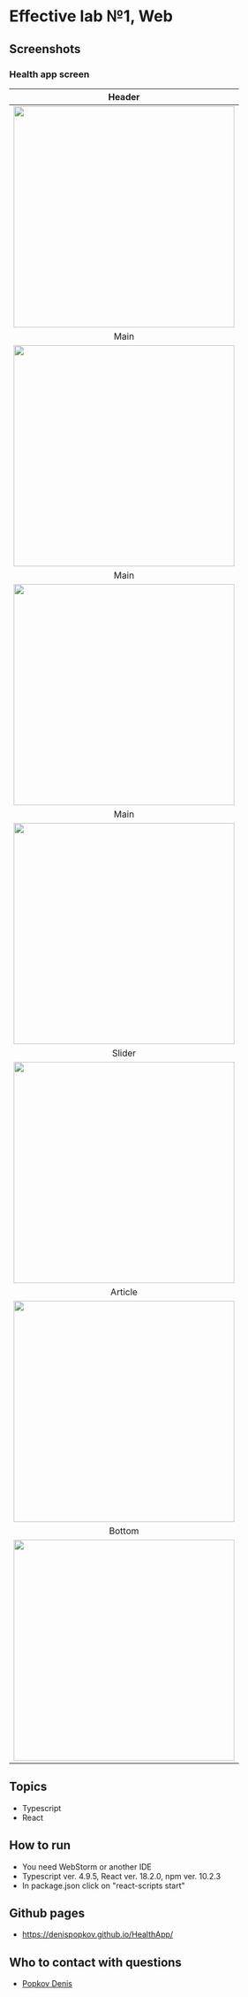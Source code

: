 # Effective lab №1, Web

## Screenshots

### Health app screen

|                       Header                           |
|:------------------------------------------------------:|
| <img src="https://github.com/DenisPopkov/HealthApp/assets/57343209/5cdea95d-ce8a-4525-b5d6-b91ec368f21a" height="400"> |
|                       Main                           |
| <img src="https://github.com/DenisPopkov/HealthApp/assets/57343209/c224513f-7472-4b83-8130-30721d354282" height="400"> |
|                       Main                           |
| <img src="https://github.com/DenisPopkov/HealthApp/assets/57343209/b1cb129c-8716-43d6-bfb1-c9e2d4d0de32" height="400"> |
|                       Main                           |
| <img src="https://github.com/DenisPopkov/HealthApp/assets/57343209/adf7d054-920e-4172-8013-7b5a5e6c965a" height="400"> |
|                       Slider                           |
| <img src="https://github.com/DenisPopkov/HealthApp/assets/57343209/c276db83-42b5-4baa-8cf0-efb278df62cc" height="400"> |
|                       Article                           |
| <img src="https://github.com/DenisPopkov/HealthApp/assets/57343209/230183d8-053f-412f-95dc-f0886eb41a2d" height="400"> |
|                       Bottom                           |
| <img src="https://github.com/DenisPopkov/HealthApp/assets/57343209/0d839c54-9f91-4989-a1d3-8ef1b246008a" height="400"> |

## Topics

* Typescript
* React

## How to run

* You need WebStorm or another IDE
* Typescript ver. 4.9.5, React ver. 18.2.0, npm ver. 10.2.3
* In package.json click on "react-scripts start"

## Github pages
* https://denispopkov.github.io/HealthApp/

## Who to contact with questions

* [Popkov Denis](https://t.me/MolodoyDenis)

